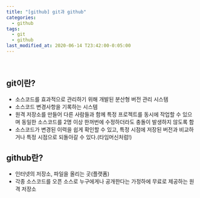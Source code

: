 ```yaml
---
title: "[github] git과 github"
categories:
  - github
tags:
  - git
  - github
last_modified_at: 2020-06-14 T23:42:00-0:05:00
---
```


<br/>

## git이란?

- 소스코드를 효과적으로 관리하기 위해 개발된 분산형 버전 관리 시스템
- 소스코드 변경사항을 기록하는 시스템
- 원격 저장소를 만들어 다른 사람들과 함께 특정 프로젝트를 동시에 작업할 수 있으며 동일한 소스코드를 2명 이상 한꺼번에 수정하더라도 충돌이 발생하지 않도록 함
- 소스코드가 변경된 이력을 쉽게 확인할 수 있고, 특정 시점에 저장된 버전과 비교하거나 특정 시점으로 되돌아갈 수 있다.(타임머신처럼!)

## github란?

- 인터넷의 저장소, 파일을 올리는 곳(플랫폼)
- 각종 소스코드를 오픈 소스로 누구에게나 공개한다는 가정하에 무료로 제공하는 원격 저장소

